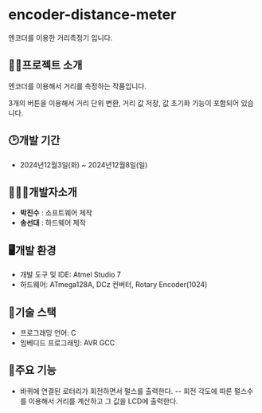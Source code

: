 # encoder-distance-meter

엔코더를 이용한 거리측정기 입니다.
## 👨‍🏫프로젝트 소개
엔코더를 이용해서 거리를 측정하는 작품입니다. 

3개의 버튼을 이용해서 거리 단위 변환, 거리 값 저장, 값 초기화 기능이 포함되어 있습니다.

## 🕑개발 기간
- 2024년12월3일(화) ~ 2024년12월8일(일) 

## 🧑‍🤝‍🧑개발자소개
- **박진수** : 소프트웨어 제작
- **송선대** : 하드웨어 제작

## 🖥️개발 환경
- 개발 도구 및 IDE: Atmel Studio 7
- 하드웨어: ATmega128A, DCz 컨버터, Rotary Encoder(1024)

## 📜기술 스택
- 프로그래밍 언어: C
- 임베디드 프로그래밍: AVR GCC

## 📌주요 기능
- 바퀴에 연결된 로터리가 회전하면서 펄스를 출력한다.
-- 회전 각도에 따른 펄스수를 이용해서 거리를 계산하고 그 값을 LCD에 출력한다.

